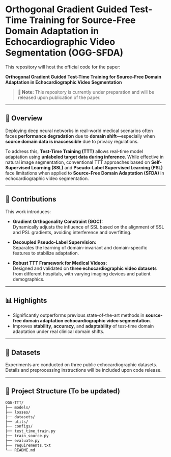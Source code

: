 # Orthogonal Gradient Guided Test-Time Training for Source-Free Domain Adaptation in Echocardiographic Video Segmentation (OGG-SFDA)

This repository will host the official code for the paper:

**Orthogonal Gradient Guided Test-Time Training for Source-Free Domain Adaptation in Echocardiographic Video Segmentation**

> **📌 Note:** This repository is currently under preparation and will be released upon publication of the paper.

---

## 🧠 Overview

Deploying deep neural networks in real-world medical scenarios often faces **performance degradation** due to **domain shift**—especially when **source domain data is inaccessible** due to privacy regulations. 

To address this, **Test-Time Training (TTT)** allows real-time model adaptation using **unlabeled target data during inference**. While effective in natural image segmentation, conventional TTT approaches based on **Self-Supervised Learning (SSL)** and **Pseudo-Label Supervised Learning (PSL)** face limitations when applied to **Source-Free Domain Adaptation (SFDA)** in echocardiographic video segmentation.

---

## 🚀 Contributions

This work introduces:

- **Gradient Orthogonality Constraint (GOC):**  
  Dynamically adjusts the influence of SSL based on the alignment of SSL and PSL gradients, avoiding interference and overfitting.
  
- **Decoupled Pseudo-Label Supervision:**  
  Separates the learning of domain-invariant and domain-specific features to stabilize adaptation.

- **Robust TTT Framework for Medical Videos:**  
  Designed and validated on **three echocardiographic video datasets** from different hospitals, with varying imaging devices and patient demographics.

---

## 📊 Highlights

- Significantly outperforms previous state-of-the-art methods in **source-free domain adaptation echocardiographic video segmentation**.
- Improves **stability**, **accuracy**, and **adaptability** of test-time domain adaptation under real clinical domain shifts.

---

## 🧪 Datasets

Experiments are conducted on three public echocardiographic datasets. Details and preprocessing instructions will be included upon code release.

---

## 📁 Project Structure (To be updated)

```bash
OGG-TTT/
├── models/              
├── losses/             
├── datasets/            
├── utils/               
├── configs/             
├── test_time_train.py   
├── train_source.py      
├── evaluate.py          
├── requirements.txt     
└── README.md            
